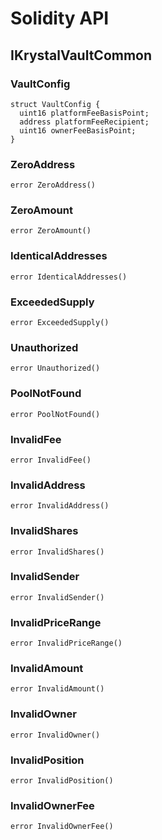# Solidity API

## IKrystalVaultCommon

### VaultConfig

```solidity
struct VaultConfig {
  uint16 platformFeeBasisPoint;
  address platformFeeRecipient;
  uint16 ownerFeeBasisPoint;
}
```

### ZeroAddress

```solidity
error ZeroAddress()
```

### ZeroAmount

```solidity
error ZeroAmount()
```

### IdenticalAddresses

```solidity
error IdenticalAddresses()
```

### ExceededSupply

```solidity
error ExceededSupply()
```

### Unauthorized

```solidity
error Unauthorized()
```

### PoolNotFound

```solidity
error PoolNotFound()
```

### InvalidFee

```solidity
error InvalidFee()
```

### InvalidAddress

```solidity
error InvalidAddress()
```

### InvalidShares

```solidity
error InvalidShares()
```

### InvalidSender

```solidity
error InvalidSender()
```

### InvalidPriceRange

```solidity
error InvalidPriceRange()
```

### InvalidAmount

```solidity
error InvalidAmount()
```

### InvalidOwner

```solidity
error InvalidOwner()
```

### InvalidPosition

```solidity
error InvalidPosition()
```

### InvalidOwnerFee

```solidity
error InvalidOwnerFee()
```
